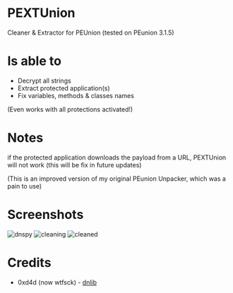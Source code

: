 # PEXTUnion
Cleaner &amp; Extractor for PEUnion (tested on PEunion 3.1.5)

# Is able to
- Decrypt all strings
- Extract protected application(s)
- Fix variables, methods & classes names

(Even works with all protections activated!)

# Notes
if the protected application downloads the payload from a URL, PEXTUnion will not work (this will be fix in future updates)

(This is an improved version of my original PEunion Unpacker, which was a pain to use)

# Screenshots
![dnspy](https://i.imgur.com/NDLvYZj.png)
![cleaning](https://i.imgur.com/pGGC4uD.png)
![cleaned](https://i.imgur.com/vIaSKfP.png)

# Credits
- 0xd4d (now wtfsck) - <a href="https://github.com/0xd4d/dnlib">dnlib</a>
